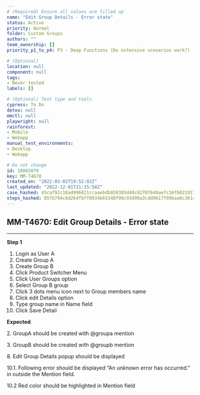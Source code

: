 ```yaml
---
# (Required) Ensure all values are filled up
name: "Edit Group Details - Error state"
status: Active
priority: Normal
folder: Custom Groups
authors: ""
team_ownership: []
priority_p1_to_p4: P3 - Deep Functions (Do extensive scenarios work?)

# (Optional)
location: null
component: null
tags: 
- Never tested
labels: []

# (Optional) Test type and tools
cypress: To Do
detox: null
mmctl: null
playwright: null
rainforest: 
- Mobile
- Webapp
manual_test_environments: 
- Desktop
- Webapp

# Do not change
id: 18865070
key: MM-T4670
created_on: "2022-03-02T19:52:02Z"
last_updated: "2022-12-01T21:15:58Z"
case_hashed: 45caf92c10a4996821ccaaebdb858305d40c82707640aefc16fb021917142a48dbf64e275914cc5b729c057b7fc4435b
steps_hashed: 05fb794cbd264fbff0934b65348f99c93499a3cdd9617f99baa8c361cbee31bc5b46b231e44cae8ae67e8d2e13a3b91d
---
```


<!-- (Auto-generated) Based on frontmatter's "key" and "name" -->

## MM-T4670: Edit Group Details - Error state

---

**Step 1**

1. Login as User A
2. Create Group A
3. Create Group B
4. Click Product Switcher Menu
5. Click User Groups option
6. Select Group B group
7. Click 3 dots menu icon next to Group members name
8. Click edit Details option
9. Type group name in Name field
10. Click Save Detail

**Expected**

2\. GroupA should be created with @groupa mention

3\. GroupB should be created with @groupb mention

8\. Edit Group Details popup should be displayed

10.1. Following error should be displayed “An unknown error has occurred.” in outside the Mention field.

10.2 Red color should be highlighted in Mention field
